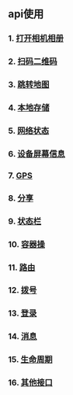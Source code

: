 ## api使用


### 1. [打开相机相册](./api/camera.md)

### 2. [扫码二维码](./api/scan.md)

### 3. [跳转地图](./api/map.md)

### 4. [本地存储](./api/storage.md)

### 5. [网络状态](./api/network.md)

### 6. [设备屏幕信息](./api/device.md)
  
### 7. [GPS](./api/gps.md)

### 8. [分享](./api/share.md)

### 9. [状态栏](./api/status-bar.md)

### 10. [容器操](./api/page.md)

### 11. [路由](./api/router.md)

### 12. [拨号](./api/phone-call.md)

### 13. [登录](./api/root-info.md)

### 14. [消息](./api/message.md)
 
### 15. [生命周期](./api/life-cycle.md)

### 16. [其他接口](./api/other.md)
